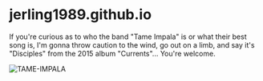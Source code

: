# jerling1989.github.io
If you're curious as to who the band "Tame Impala" is or what their best song is, I'm gonna throw caution to the wind, go out on a limb, and say it's "Disciples" from the 2015 album "Currents"... You're welcome.

![TAME-IMPALA](tame-impala.png)
